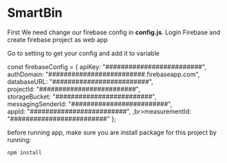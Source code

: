 # SmartBin
First We need change our firebase config in <b>config.js</b>.
Login Firebase and create firebase project as web app

Go to setting to get your config and add it to variable

const firebaseConfig = {
    apiKey: "#########################",
    authDomain: "#########################.firebaseapp.com",
    <br>databaseURL: "#########################",
    <br>projectId: "#########################",
    <br>storageBucket: "#########################",
    <br>messagingSenderId: "#########################",
    <br>appId: "#########################",
    ,br>measurementId: "#########################"
};

before running app, make sure you are install package for this project by running:

<code>npm install</code>
